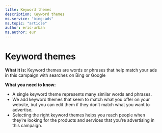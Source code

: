 ```yaml
---
title: Keyword themes
description: Keyword themes
ms.service: "bing-ads"
ms.topic: "article"
author: eric-urban
ms.author: eur
---
```


# Keyword themes

**What it is:**    Keyword themes are words or phrases that help match your ads in this campaign with searches on Bing or Google

**What you need to know:**
- A single keyword theme represents many similar words and phrases.
- We add keyword themes that seem to match what you offer on your website, but you can edit them if they don’t match what you want to advertise.
- Selecting the right keyword themes helps you reach people when they’re looking for the products and services that you’re advertising in this campaign.


